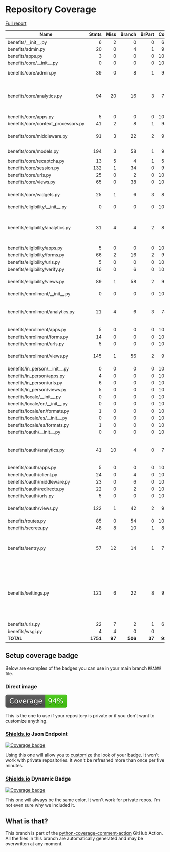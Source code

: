 # Repository Coverage

[Full report](https://htmlpreview.github.io/?https://github.com/cal-itp/benefits/blob/python-coverage-comment-action-data/htmlcov/index.html)

| Name                                 |    Stmts |     Miss |   Branch |   BrPart |   Cover |   Missing |
|------------------------------------- | -------: | -------: | -------: | -------: | ------: | --------: |
| benefits/\_\_init\_\_.py             |        6 |        2 |        0 |        0 |     67% |       5-7 |
| benefits/admin.py                    |       20 |        0 |        4 |        1 |     96% |    37->41 |
| benefits/apps.py                     |        3 |        0 |        0 |        0 |    100% |           |
| benefits/core/\_\_init\_\_.py        |        0 |        0 |        0 |        0 |    100% |           |
| benefits/core/admin.py               |       39 |        0 |        8 |        1 |     98% | 159->exit |
| benefits/core/analytics.py           |       94 |       20 |       16 |        3 |     70% |125-127, 132, 138-160, 171 |
| benefits/core/apps.py                |        5 |        0 |        0 |        0 |    100% |           |
| benefits/core/context\_processors.py |       41 |        2 |        8 |        1 |     94% |    71, 96 |
| benefits/core/middleware.py          |       91 |        3 |       22 |        2 |     96% |58-59, 78->83, 146 |
| benefits/core/models.py              |      194 |        3 |       58 |        1 |     98% |74-75, 229 |
| benefits/core/recaptcha.py           |       13 |        5 |        4 |        1 |     53% |     26-32 |
| benefits/core/session.py             |      132 |        1 |       34 |        0 |     99% |        52 |
| benefits/core/urls.py                |       25 |        0 |        2 |        0 |    100% |           |
| benefits/core/views.py               |       65 |        0 |       38 |        0 |    100% |           |
| benefits/core/widgets.py             |       25 |        1 |        6 |        3 |     87% |17, 18->exit, 40->43 |
| benefits/eligibility/\_\_init\_\_.py |        0 |        0 |        0 |        0 |    100% |           |
| benefits/eligibility/analytics.py    |       31 |        4 |        4 |        2 |     83% |24, 40->42, 42->exit, 48, 58, 63 |
| benefits/eligibility/apps.py         |        5 |        0 |        0 |        0 |    100% |           |
| benefits/eligibility/forms.py        |       66 |        2 |       16 |        2 |     95% |   42, 142 |
| benefits/eligibility/urls.py         |        5 |        0 |        0 |        0 |    100% |           |
| benefits/eligibility/verify.py       |       16 |        0 |        6 |        0 |    100% |           |
| benefits/eligibility/views.py        |       89 |        1 |       58 |        2 |     98% |48, 105->exit |
| benefits/enrollment/\_\_init\_\_.py  |        0 |        0 |        0 |        0 |    100% |           |
| benefits/enrollment/analytics.py     |       21 |        4 |        6 |        3 |     74% |13->15, 16, 24->exit, 35, 40, 45 |
| benefits/enrollment/apps.py          |        5 |        0 |        0 |        0 |    100% |           |
| benefits/enrollment/forms.py         |       14 |        0 |        0 |        0 |    100% |           |
| benefits/enrollment/urls.py          |        5 |        0 |        0 |        0 |    100% |           |
| benefits/enrollment/views.py         |      145 |        1 |       56 |        2 |     99% |210->209, 248 |
| benefits/in\_person/\_\_init\_\_.py  |        0 |        0 |        0 |        0 |    100% |           |
| benefits/in\_person/apps.py          |        4 |        0 |        0 |        0 |    100% |           |
| benefits/in\_person/urls.py          |        6 |        0 |        0 |        0 |    100% |           |
| benefits/in\_person/views.py         |        5 |        0 |        0 |        0 |    100% |           |
| benefits/locale/\_\_init\_\_.py      |        0 |        0 |        0 |        0 |    100% |           |
| benefits/locale/en/\_\_init\_\_.py   |        0 |        0 |        0 |        0 |    100% |           |
| benefits/locale/en/formats.py        |        1 |        0 |        0 |        0 |    100% |           |
| benefits/locale/es/\_\_init\_\_.py   |        0 |        0 |        0 |        0 |    100% |           |
| benefits/locale/es/formats.py        |        1 |        0 |        0 |        0 |    100% |           |
| benefits/oauth/\_\_init\_\_.py       |        0 |        0 |        0 |        0 |    100% |           |
| benefits/oauth/analytics.py          |       41 |       10 |        4 |        0 |     78% |30, 37, 53, 60-61, 71, 76, 81, 86, 91 |
| benefits/oauth/apps.py               |        5 |        0 |        0 |        0 |    100% |           |
| benefits/oauth/client.py             |       24 |        0 |        4 |        0 |    100% |           |
| benefits/oauth/middleware.py         |       23 |        0 |        6 |        0 |    100% |           |
| benefits/oauth/redirects.py          |       22 |        0 |        2 |        0 |    100% |           |
| benefits/oauth/urls.py               |        5 |        0 |        0 |        0 |    100% |           |
| benefits/oauth/views.py              |      122 |        1 |       42 |        2 |     98% |131->146, 174 |
| benefits/routes.py                   |       85 |        0 |       54 |        0 |    100% |           |
| benefits/secrets.py                  |       48 |        8 |       10 |        1 |     81% |     90-99 |
| benefits/sentry.py                   |       57 |       12 |       14 |        1 |     79% |19, 24-25, 30, 34-35, 63-64, 87-108 |
| benefits/settings.py                 |      121 |        6 |       22 |        8 |     90% |95, 116->121, 132->135, 151, 305, 307, 322, 334 |
| benefits/urls.py                     |       22 |        7 |        2 |        1 |     67% |     35-49 |
| benefits/wsgi.py                     |        4 |        4 |        0 |        0 |      0% |     10-17 |
|                            **TOTAL** | **1751** |   **97** |  **506** |   **37** | **93%** |           |


## Setup coverage badge

Below are examples of the badges you can use in your main branch `README` file.

### Direct image

[![Coverage badge](https://raw.githubusercontent.com/cal-itp/benefits/python-coverage-comment-action-data/badge.svg)](https://htmlpreview.github.io/?https://github.com/cal-itp/benefits/blob/python-coverage-comment-action-data/htmlcov/index.html)

This is the one to use if your repository is private or if you don't want to customize anything.

### [Shields.io](https://shields.io) Json Endpoint

[![Coverage badge](https://img.shields.io/endpoint?url=https://raw.githubusercontent.com/cal-itp/benefits/python-coverage-comment-action-data/endpoint.json)](https://htmlpreview.github.io/?https://github.com/cal-itp/benefits/blob/python-coverage-comment-action-data/htmlcov/index.html)

Using this one will allow you to [customize](https://shields.io/endpoint) the look of your badge.
It won't work with private repositories. It won't be refreshed more than once per five minutes.

### [Shields.io](https://shields.io) Dynamic Badge

[![Coverage badge](https://img.shields.io/badge/dynamic/json?color=brightgreen&label=coverage&query=%24.message&url=https%3A%2F%2Fraw.githubusercontent.com%2Fcal-itp%2Fbenefits%2Fpython-coverage-comment-action-data%2Fendpoint.json)](https://htmlpreview.github.io/?https://github.com/cal-itp/benefits/blob/python-coverage-comment-action-data/htmlcov/index.html)

This one will always be the same color. It won't work for private repos. I'm not even sure why we included it.

## What is that?

This branch is part of the
[python-coverage-comment-action](https://github.com/marketplace/actions/python-coverage-comment)
GitHub Action. All the files in this branch are automatically generated and may be
overwritten at any moment.